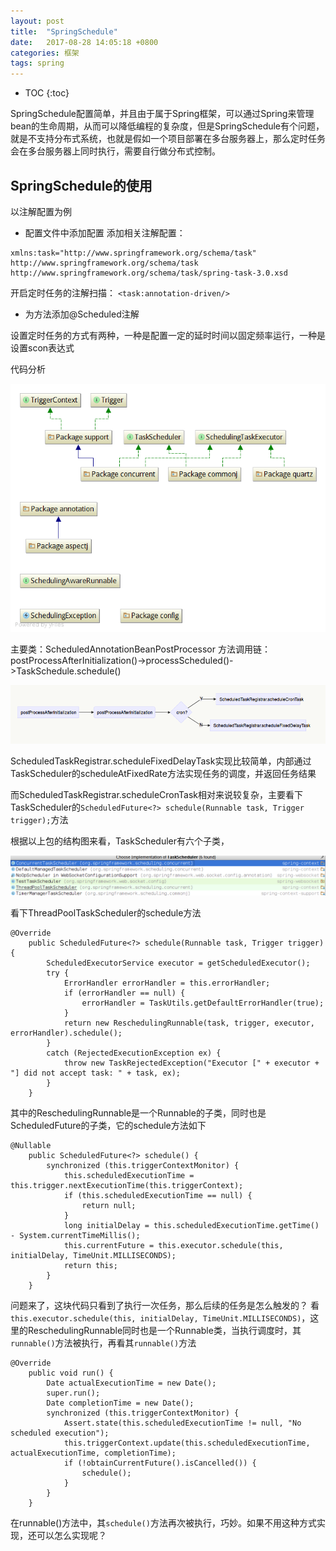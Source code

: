 ```yaml
---
layout: post
title:  "SpringSchedule"
date:   2017-08-28 14:05:18 +0800
categories: 框架
tags: spring
---
```


* TOC
{:toc}

SpringSchedule配置简单，并且由于属于Spring框架，可以通过Spring来管理bean的生命周期，从而可以降低编程的复杂度，但是SpringSchedule有个问题，就是不支持分布式系统，也就是假如一个项目部署在多台服务器上，那么定时任务会在多台服务器上同时执行，需要自行做分布式控制。

SpringSchedule的使用
--

以注解配置为例

* 配置文件中添加配置
添加相关注解配置：

~~~
xmlns:task="http://www.springframework.org/schema/task"
http://www.springframework.org/schema/task  http://www.springframework.org/schema/task/spring-task-3.0.xsd
~~~

开启定时任务的注解扫描：
`<task:annotation-driven/>`

* 为方法添加@Scheduled注解

设置定时任务的方式有两种，一种是配置一定的延时时间以固定频率运行，一种是设置scon表达式

代码分析

![](/_pic/201708/diagram.png)

主要类：ScheduledAnnotationBeanPostProcessor
方法调用链：postProcessAfterInitialization()->processScheduled()->TaskSchedule.schedule()

![](/_pic/201708/springschedule.png)

ScheduledTaskRegistrar.scheduleFixedDelayTask实现比较简单，内部通过TaskScheduler的scheduleAtFixedRate方法实现任务的调度，并返回任务结果

而ScheduledTaskRegistrar.scheduleCronTask相对来说较复杂，主要看下TaskScheduler的`ScheduledFuture<?> schedule(Runnable task, Trigger trigger);`方法

根据以上包的结构图来看，TaskScheduler有六个子类，

![](/_pic/201708/SpringSchedule2.png)

看下ThreadPoolTaskScheduler的schedule方法

~~~
@Override
	public ScheduledFuture<?> schedule(Runnable task, Trigger trigger) {
		ScheduledExecutorService executor = getScheduledExecutor();
		try {
			ErrorHandler errorHandler = this.errorHandler;
			if (errorHandler == null) {
				errorHandler = TaskUtils.getDefaultErrorHandler(true);
			}
			return new ReschedulingRunnable(task, trigger, executor, errorHandler).schedule();
		}
		catch (RejectedExecutionException ex) {
			throw new TaskRejectedException("Executor [" + executor + "] did not accept task: " + task, ex);
		}
	}
~~~

其中的ReschedulingRunnable是一个Runnable的子类，同时也是ScheduledFuture的子类，它的schedule方法如下

~~~
@Nullable
	public ScheduledFuture<?> schedule() {
		synchronized (this.triggerContextMonitor) {
			this.scheduledExecutionTime = this.trigger.nextExecutionTime(this.triggerContext);
			if (this.scheduledExecutionTime == null) {
				return null;
			}
			long initialDelay = this.scheduledExecutionTime.getTime() - System.currentTimeMillis();
			this.currentFuture = this.executor.schedule(this, initialDelay, TimeUnit.MILLISECONDS);
			return this;
		}
	}
~~~

问题来了，这块代码只看到了执行一次任务，那么后续的任务是怎么触发的？
看`this.executor.schedule(this, initialDelay, TimeUnit.MILLISECONDS)`，这里的ReschedulingRunnable同时也是一个Runnable类，当执行调度时，其`runnable()`方法被执行，再看其`runnable()`方法

~~~
@Override
	public void run() {
		Date actualExecutionTime = new Date();
		super.run();
		Date completionTime = new Date();
		synchronized (this.triggerContextMonitor) {
			Assert.state(this.scheduledExecutionTime != null, "No scheduled execution");
			this.triggerContext.update(this.scheduledExecutionTime, actualExecutionTime, completionTime);
			if (!obtainCurrentFuture().isCancelled()) {
				schedule();
			}
		}
	}
~~~

在runnable()方法中，其`schedule()`方法再次被执行，巧妙。如果不用这种方式实现，还可以怎么实现呢？
